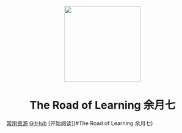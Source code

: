 <p align="center">
<img src="https://img.imgdb.cn/item/604c411b5aedab222c2a68f4.jpg" width="200" height="200"/>
</p>
<h1 align="center">The Road of Learning 余月七</h1>

[常用资源](https://www.yuque.com/yuyueq/resource)
[GitHub](https://github.com/yuyueq/simpl_read)
[开始阅读](#The Road of Learning 余月七)



